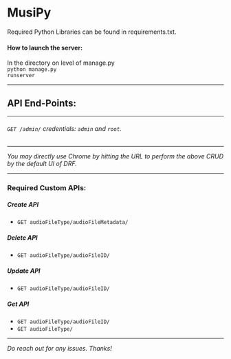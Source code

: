 # MusiPy

Required Python Libraries can be found in requirements.txt.

#### How to launch the server:
In the directory on level of manage.py<br>
<code>python manage.py runserver</code>

<hr>

## API End-Points:

<hr>

###### `GET /admin/` credentials: `admin` and `root`. 
<hr>

<i>You may directly use Chrome by hitting  the URL to perform the above CRUD by the default UI of DRF.</i>

<hr>

### Required Custom APIs:

##### Create API
- `GET audioFileType/audioFileMetadata/`

##### Delete API
- `GET audioFileType/audioFileID/`

##### Update API
- `GET audioFileType/audioFileID/`

##### Get API
- `GET audioFileType/audioFileID/`
- `GET audioFileType/`

<hr>
<i>Do reach out for any issues. Thanks!</i>
